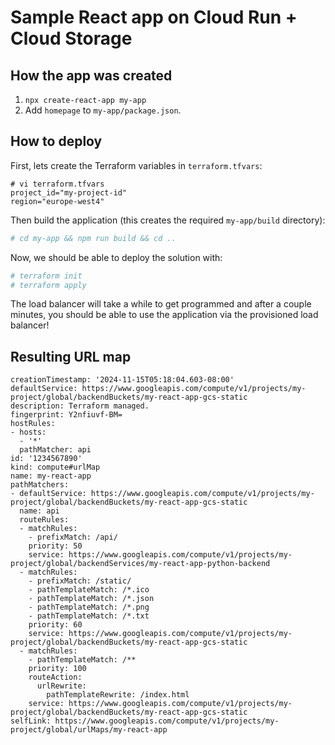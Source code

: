 # Sample React app on Cloud Run + Cloud Storage

## How the app was created

1) `npx create-react-app my-app`
2) Add `homepage` to `my-app/package.json`.

## How to deploy

First, lets create the Terraform variables in `terraform.tfvars`:

```
# vi terraform.tfvars
project_id="my-project-id"
region="europe-west4"
```

Then build the application (this creates the required `my-app/build` directory):
```sh
# cd my-app && npm run build && cd ..
```

Now, we should be able to deploy the solution with:

```sh
# terraform init
# terraform apply
```

The load balancer will take a while to get programmed and after a couple minutes, you should
be able to use the application via the provisioned load balancer!

## Resulting URL map

```
creationTimestamp: '2024-11-15T05:18:04.603-08:00'
defaultService: https://www.googleapis.com/compute/v1/projects/my-project/global/backendBuckets/my-react-app-gcs-static
description: Terraform managed.
fingerprint: Y2nfiuvf-BM=
hostRules:
- hosts:
  - '*'
  pathMatcher: api
id: '1234567890'
kind: compute#urlMap
name: my-react-app
pathMatchers:
- defaultService: https://www.googleapis.com/compute/v1/projects/my-project/global/backendBuckets/my-react-app-gcs-static
  name: api
  routeRules:
  - matchRules:
    - prefixMatch: /api/
    priority: 50
    service: https://www.googleapis.com/compute/v1/projects/my-project/global/backendServices/my-react-app-python-backend
  - matchRules:
    - prefixMatch: /static/
    - pathTemplateMatch: /*.ico
    - pathTemplateMatch: /*.json
    - pathTemplateMatch: /*.png
    - pathTemplateMatch: /*.txt
    priority: 60
    service: https://www.googleapis.com/compute/v1/projects/my-project/global/backendBuckets/my-react-app-gcs-static
  - matchRules:
    - pathTemplateMatch: /**
    priority: 100
    routeAction:
      urlRewrite:
        pathTemplateRewrite: /index.html
    service: https://www.googleapis.com/compute/v1/projects/my-project/global/backendBuckets/my-react-app-gcs-static
selfLink: https://www.googleapis.com/compute/v1/projects/my-project/global/urlMaps/my-react-app
```
